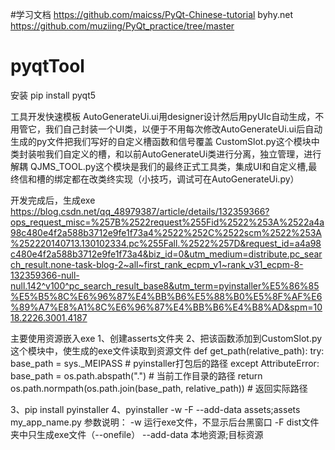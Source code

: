 #学习文档
https://github.com/maicss/PyQt-Chinese-tutorial 
byhy.net
https://github.com/muziing/PyQt_practice/tree/master
# pyqtTool
安装
pip install pyqt5

工具开发快速模板
AutoGenerateUi.ui用designer设计然后用pyUIc自动生成，不用管它，我们自己封装一个UI类，以便于不用每次修改AutoGenerateUi.ui后自动生成的py文件把我们写好的自定义槽函数和信号覆盖
CustomSlot.py这个模块中类封装啦我们自定义的槽，和以前AutoGenerateUi类进行分离，独立管理，进行解耦
QJMS_TOOL.py这个模块是我们的最终正式工具类，集成UI和自定义槽,最终信和槽的绑定都在改类终实现（小技巧，调试可在AutoGenerateUi.py）

开发完成后，生成exe
https://blog.csdn.net/qq_48979387/article/details/132359366?ops_request_misc=%257B%2522request%255Fid%2522%253A%2522a4a98c480e4f2a588b3712e9fe1f73a4%2522%252C%2522scm%2522%253A%252220140713.130102334.pc%255Fall.%2522%257D&request_id=a4a98c480e4f2a588b3712e9fe1f73a4&biz_id=0&utm_medium=distribute.pc_search_result.none-task-blog-2~all~first_rank_ecpm_v1~rank_v31_ecpm-8-132359366-null-null.142^v100^pc_search_result_base8&utm_term=pyinstaller%E5%86%85%E5%B5%8C%E6%96%87%E4%BB%B6%E5%88%B0%E5%8F%AF%E6%89%A7%E8%A1%8C%E6%96%87%E4%BB%B6%E4%B8%AD&spm=1018.2226.3001.4187

主要使用资源嵌入exe
1、创建asserts文件夹
2、把该函数添加到CustomSlot.py这个模块中，使生成的exe文件读取到资源文件
def get_path(relative_path):
    try:
        base_path = sys._MEIPASS # pyinstaller打包后的路径
    except AttributeError:
        base_path = os.path.abspath(".") # 当前工作目录的路径
    return os.path.normpath(os.path.join(base_path, relative_path)) # 返回实际路径
    
3、pip install pyinstaller
4、pyinstaller -w -F --add-data assets;assets my_app_name.py
参数说明：
-w 运行exe文件，不显示后台黑窗口
-F dist文件夹中只生成exe文件（--onefile）
--add-data 本地资源;目标资源


